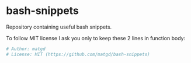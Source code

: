 # bash-snippets
Repository containing useful bash snippets.

To follow MIT license I ask you only to keep these 2 lines in function body:
```bash
# Author: matgd                                                             
# License: MIT (https://github.com/matgd/bash-snippets)
```
